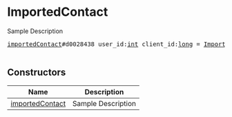 # ImportedContact

Sample Description

<pre>
<a href="../constructor/importedContact">importedContact</a>#d0028438 user_id:<a href="../type/int.md">int</a> client_id:<a href="../type/long.md">long</a> = <a href="../type/ImportedContact.md">ImportedContact</a>;

</pre>

## Constructors

| Name | Description |
|------|-------------|
| [importedContact](../constructor/importedContact.md) | Sample Description |

